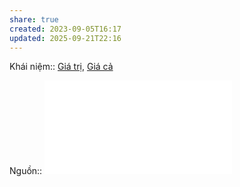 ```yaml
---
share: true
created: 2023-09-05T16:17
updated: 2025-09-21T22:16
---
```

Khái niệm:: [Giá trị](../../%CE%9E%20Kh%C3%A1i%20ni%E1%BB%87m/Gi%C3%A1%20tr%E1%BB%8B.md), [Giá cả](../../%CE%9E%20Kh%C3%A1i%20ni%E1%BB%87m/Gi%C3%A1%20c%E1%BA%A3.md)

Nguồn:: ![Raju-Smart-Pricing.pdf](Raju-Smart-Pricing.pdf)
